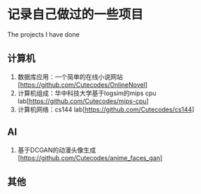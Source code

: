 # 记录自己做过的一些项目
The projects I have done
## 计算机
1. 数据库应用：一个简单的在线小说网站[https://github.com/Cutecodes/OnlineNovel]
2. 计算机组成：华中科技大学基于logsim的mips cpu lab[https://github.com/Cutecodes/mips-cpu]
3. 计算机网络：cs144 lab[https://github.com/Cutecodes/cs144]
## AI
1. 基于DCGAN的动漫头像生成[https://github.com/Cutecodes/anime_faces_gan]
## 其他
